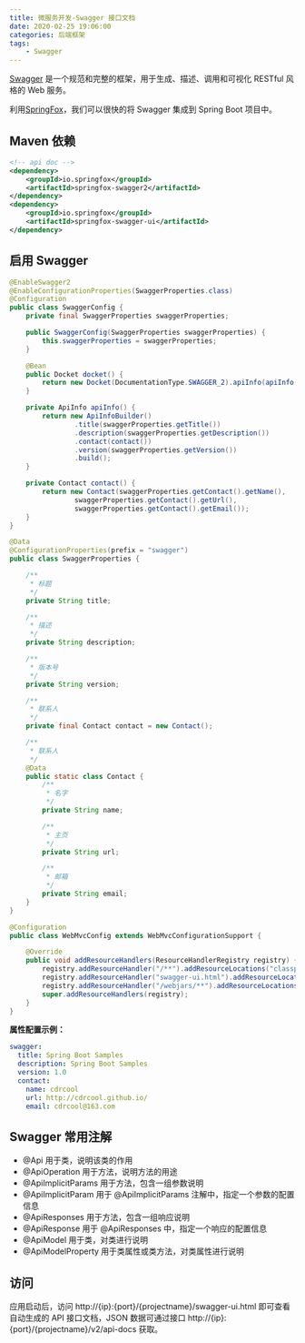 ```yaml
---
title: 微服务开发-Swagger 接口文档
date: 2020-02-25 19:06:00
categories: 后端框架
tags:
    - Swagger
---
```

[Swagger](https://swagger.io/) 是一个规范和完整的框架，用于生成、描述、调用和可视化 RESTful 风格的 Web 服务。

利用[SpringFox](https://springfox.github.io/springfox/)，我们可以很快的将 Swagger 集成到 Spring Boot 项目中。

## Maven 依赖
```xml
<!-- api doc -->
<dependency>
    <groupId>io.springfox</groupId>
    <artifactId>springfox-swagger2</artifactId>
</dependency>
<dependency>
    <groupId>io.springfox</groupId>
    <artifactId>springfox-swagger-ui</artifactId>
</dependency>
```

## 启用 Swagger
```java
@EnableSwagger2
@EnableConfigurationProperties(SwaggerProperties.class)
@Configuration
public class SwaggerConfig {
    private final SwaggerProperties swaggerProperties;

    public SwaggerConfig(SwaggerProperties swaggerProperties) {
        this.swaggerProperties = swaggerProperties;
    }

    @Bean
    public Docket docket() {
        return new Docket(DocumentationType.SWAGGER_2).apiInfo(apiInfo());
    }

    private ApiInfo apiInfo() {
        return new ApiInfoBuilder()
                .title(swaggerProperties.getTitle())
                .description(swaggerProperties.getDescription())
                .contact(contact())
                .version(swaggerProperties.getVersion())
                .build();
    }

    private Contact contact() {
        return new Contact(swaggerProperties.getContact().getName(),
                swaggerProperties.getContact().getUrl(),
                swaggerProperties.getContact().getEmail());
    }
}

@Data
@ConfigurationProperties(prefix = "swagger")
public class SwaggerProperties {

    /**
     * 标题
     */
    private String title;

    /**
     * 描述
     */
    private String description;

    /**
     * 版本号
     */
    private String version;

    /**
     * 联系人
     */
    private final Contact contact = new Contact();

    /**
     * 联系人
     */
    @Data
    public static class Contact {
        /**
         * 名字
         */
        private String name;

        /**
         * 主页
         */
        private String url;

        /**
         * 邮箱
         */
        private String email;
    }
}

@Configuration
public class WebMvcConfig extends WebMvcConfigurationSupport {

    @Override
    public void addResourceHandlers(ResourceHandlerRegistry registry) {
        registry.addResourceHandler("/**").addResourceLocations("classpath:/static/");
        registry.addResourceHandler("swagger-ui.html").addResourceLocations("classpath:/META-INF/resources/");
        registry.addResourceHandler("/webjars/**").addResourceLocations("classpath:/META-INF/resources/webjars/");
        super.addResourceHandlers(registry);
    }
}
```

**属性配置示例：**
```yaml
swagger:
  title: Spring Boot Samples
  description: Spring Boot Samples
  version: 1.0
  contact:
    name: cdrcool
    url: http://cdrcool.github.io/
    email: cdrcool@163.com
```

## Swagger 常用注解
* @Api 用于类，说明该类的作用
* @ApiOperation 用于方法，说明方法的用途
* @ApiImplicitParams 用于方法，包含一组参数说明
* @ApiImplicitParam 用于 @ApiImplicitParams 注解中，指定一个参数的配置信息
* @ApiResponses 用于方法，包含一组响应说明
* @ApiResponse 用于 @ApiResponses 中，指定一个响应的配置信息
* @ApiModel 用于类，对类进行说明
* @ApiModelProperty 用于类属性或类方法，对类属性进行说明

## 访问
应用启动后，访问 http://{ip}:{port}/{projectname}/swagger-ui.html 即可查看自动生成的 API 接口文档，JSON 数据可通过接口 http://{ip}:{port}/{projectname}/v2/api-docs 获取。